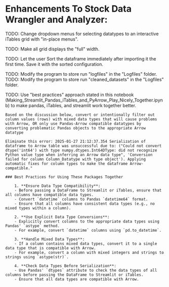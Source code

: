 # Enhancements To Stock Data Wrangler and Analyzer: 

TODO: Change dropdown menus for selecting datatypes to an interactive iTables grid with "in-place menus". 

TODO: Make all grid displays the "full" width.  

TODO: Let the user Sort the dataframe immediately after importing it the first time.  Save it with the sorted configuration.  

TODO: Modify the program to store run "logfiles" in the "Logfiles" folder.
TODO: Modify the program to store run "cleaned_datasets" in the "Logfiles" folder.

TODO: Use "best practices" approach stated in this notebook (Making_Streamlit_Pandas_iTables_and_PyArrow_Play_Nicely_Together.ipynb) to make pandas, iTables, and streamlit work together better.  
    
    Based on the discussion below, convert or intentionally filter out column values (rows) with mixed data types that will cause problems with Arrow, OR only use Pandas-Arrow compatible datatypes by converting problematic Pandas objects to the appropriate Arrow datatype

    Eliminate this error: 2025-01-27 21:12:37.354 Serialization of dataframe to Arrow table was unsuccessful due to: ("Could not convert dtype('int64') with type numpy.dtypes.Int64DType: did not recognize Python value type when inferring an Arrow data type", 'Conversion failed for column Column_Datatype with type object'). Applying automatic fixes for column types to make the dataframe Arrow-compatible."

    ### Best Practices for Using These Packages Together

        1. **Ensure Data Type Compatibility**:
        - Before passing a DataFrame to Streamlit or iTables, ensure that all columns have compatible data types.
        - Convert `datetime` columns to Pandas `datetime64` format.
        - Ensure that all columns have consistent data types (e.g., no mixed types within a column).

        2. **Use Explicit Data Type Conversions**:
        - Explicitly convert columns to the appropriate data types using Pandas' `astype` method.
        - For example, convert `datetime` columns using `pd.to_datetime`.

        3. **Handle Mixed Data Types**:
        - If a column contains mixed data types, convert it to a single data type that is compatible with Arrow.
        - For example, convert a column with mixed integers and strings to strings using `astype(str)`.

        4. **Check Data Types Before Serialization**:
        - Use Pandas' `dtypes` attribute to check the data types of all columns before passing the DataFrame to Streamlit or iTables.
        - Ensure that all data types are compatible with Arrow.

